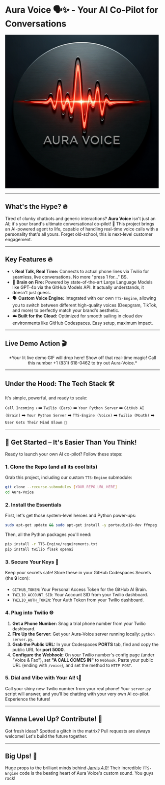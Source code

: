 <p align="center">
  <h1>Aura Voice 🗣️✨ - Your AI Co-Pilot for Conversations</h1>
  <a href="https://github.com/sankalp-v1/Aura-Voice/blob/main/Images/qwen-image-edit__Edit_the_existing_i.png">
    <img src="https://raw.githubusercontent.com/sankalp-v1/Aura-Voice/main/Images/qwen-image-edit__Edit_the_existing_i.png" alt="Aura Voice Logo" width="500">
  </a>
</p>

---
## What's the Hype? 🔥

Tired of clunky chatbots and generic interactions? **Aura Voice** isn't just an AI; it's your brand's ultimate conversational co-pilot! 🚀 This project brings an AI-powered agent to life, capable of handling real-time voice calls with a personality that's all yours. Forget old-school, this is next-level customer engagement.

---
## Key Features 🔥

* 📞 **Real Talk, Real Time:** Connects to actual phone lines via Twilio for seamless, live conversations. No more "press 1 for..." BS.
* 🧠 **Brain on Fire:** Powered by state-of-the-art Large Language Models like GPT-4o via the GitHub Models API. It actually understands, it doesn't just guess.
* 🗣️ **Custom Voice Engine:** Integrated with our own `TTS-Engine`, allowing you to switch between different high-quality voices (Deepgram, TikTok, and more) to perfectly match your brand's aesthetic.
* ☁️ **Built for the Cloud:** Optimized for smooth sailing in cloud dev environments like GitHub Codespaces. Easy setup, maximum impact.

---
## Live Demo Action 🎬

<p align="center">
  *Your lit live demo GIF will drop here! Show off that real-time magic! Call this number +1 (831) 618-0462 to try out Aura-Voice.*
</p>

---
## Under the Hood: The Tech Stack 🛠️

It's simple, powerful, and ready to scale:

`Call Incoming 📞` ➡️ `Twilio (Ears)` ➡️ `Your Python Server` ➡️ `GitHub AI (Brain)` ➡️ `Your Python Server` ➡️ `TTS-Engine (Voice)` ➡️ `Twilio (Mouth)` ➡️ `User Gets Their Mind Blown 🤯`

---
## 🚀 Get Started – It's Easier Than You Think!

Ready to launch your own AI co-pilot? Follow these steps:

### 1. Clone the Repo (and all its cool bits)
Grab this project, including our custom `TTS-Engine` submodule:
```sh
git clone --recurse-submodules [YOUR_REPO_URL_HERE]
cd Aura-Voice
````

### 2\. Install the Essentials

First, let's get those system-level heroes and Python power-ups:

```sh
sudo apt-get update && sudo apt-get install -y portaudio19-dev ffmpeg
```

Then, all the Python packages you'll need:

```sh
pip install -r TTS-Engine/requirements.txt
pip install twilio flask openai
```

### 3\. Secure Your Keys 🔑

Keep your secrets safe\! Store these in your GitHub Codespaces Secrets (the 🔒 icon):

  * `GITHUB_TOKEN`: Your Personal Access Token for the GitHub AI Brain.
  * `TWILIO_ACCOUNT_SID`: Your Account SID from your Twilio dashboard.
  * `TWILIO_AUTH_TOKEN`: Your Auth Token from your Twilio dashboard.

### 4\. Plug into Twilio 🌐

1.  **Get a Phone Number:** Snag a trial phone number from your Twilio dashboard.
2.  **Fire Up the Server:** Get your Aura-Voice server running locally: `python server.py`.
3.  **Grab the Public URL:** In your Codespaces **PORTS** tab, find and copy the public URL for **port 5000**.
4.  **Configure the Webhook:** On your Twilio number's config page (under "Voice & Fax"), set **"A CALL COMES IN"** to `Webhook`. Paste your public URL (ending with `/voice`), and set the method to `HTTP POST`.

### 5\. Dial and Vibe with Your AI\! 📞👾

Call your shiny new Twilio number from your real phone\! Your `server.py` script will answer, and you'll be chatting with your very own AI co-pilot. Experience the future\!

-----

## Wanna Level Up? Contribute\! 🚀

Got fresh ideas? Spotted a glitch in the matrix? Pull requests are always welcome\! Let's build the future together.

-----

## Big Ups\! 🙏

Huge props to the brilliant minds behind [Jarvis 4.0](https://github.com/SreejanPersonal/Jarvis-4.0)\! Their incredible `TTS-Engine` code is the beating heart of Aura Voice's custom sound. You guys rock\!

```
```
